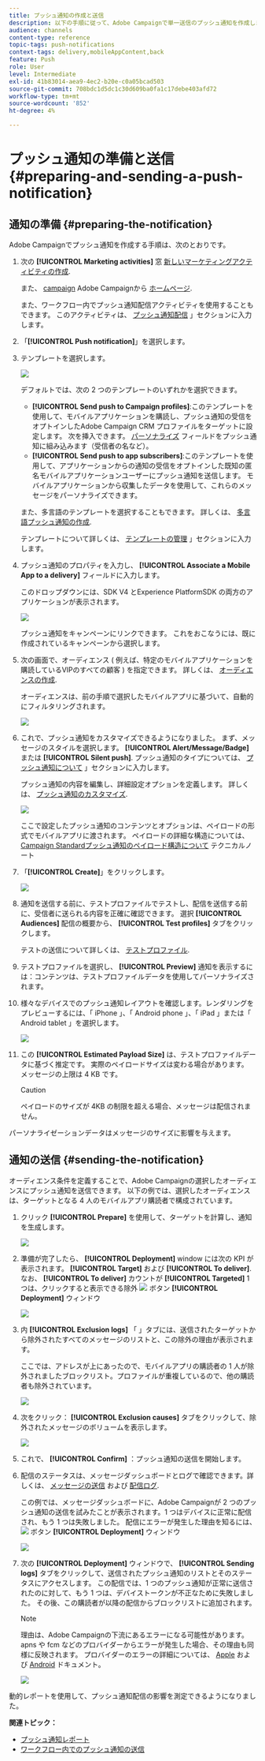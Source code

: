 ```yaml
---
title: プッシュ通知の作成と送信
description: 以下の手順に従って、Adobe Campaignで単一送信のプッシュ通知を作成します。
audience: channels
content-type: reference
topic-tags: push-notifications
context-tags: delivery,mobileAppContent,back
feature: Push
role: User
level: Intermediate
exl-id: 41b83014-aea9-4ec2-b20e-c0a05bcad503
source-git-commit: 708bdc1d5dc1c30d609ba0fa1c17debe403afd72
workflow-type: tm+mt
source-wordcount: '852'
ht-degree: 4%

---
```


# プッシュ通知の準備と送信{#preparing-and-sending-a-push-notification}

## 通知の準備 {#preparing-the-notification}

Adobe Campaignでプッシュ通知を作成する手順は、次のとおりです。

1. 次の **[!UICONTROL Marketing activities]** 窓 [新しいマーケティングアクティビティの作成](../../start/using/marketing-activities.md#creating-a-marketing-activity).

   また、 [campaign](../../start/using/marketing-activities.md#creating-a-marketing-activity) Adobe Campaignから [ホームページ](../../start/using/interface-description.md#home-page).

   また、ワークフロー内でプッシュ通知配信アクティビティを使用することもできます。 このアクティビティは、 [プッシュ通知配信](../../automating/using/push-notification-delivery.md) 」セクションに入力します。

1. 「**[!UICONTROL Push notification]**」を選択します。
1. テンプレートを選択します。

   ![](assets/push_notif_type.png)

   デフォルトでは、次の 2 つのテンプレートのいずれかを選択できます。

   * **[!UICONTROL Send push to Campaign profiles]**:このテンプレートを使用して、モバイルアプリケーションを購読し、プッシュ通知の受信をオプトインしたAdobe Campaign CRM プロファイルをターゲットに設定します。 次を挿入できます。 [パーソナライズ](../../designing/using/personalization.md#inserting-a-personalization-field) フィールドをプッシュ通知に組み込みます（受信者の名など）。
   * **[!UICONTROL Send push to app subscribers]**:このテンプレートを使用して、アプリケーションからの通知の受信をオプトインした既知の匿名モバイルアプリケーションユーザーにプッシュ通知を送信します。 モバイルアプリケーションから収集したデータを使用して、これらのメッセージをパーソナライズできます。

   また、多言語のテンプレートを選択することもできます。 詳しくは、 [多言語プッシュ通知の作成](../../channels/using/creating-a-multilingual-push-notification.md).

   テンプレートについて詳しくは、 [テンプレートの管理](../../start/using/marketing-activity-templates.md) 」セクションに入力します。

1. プッシュ通知のプロパティを入力し、 **[!UICONTROL Associate a Mobile App to a delivery]** フィールドに入力します。

   このドロップダウンには、SDK V4 とExperience PlatformSDK の両方のアプリケーションが表示されます。

   ![](assets/push_notif_properties.png)

   プッシュ通知をキャンペーンにリンクできます。 これをおこなうには、既に作成されているキャンペーンから選択します。

1. 次の画面で、オーディエンス ( 例えば、特定のモバイルアプリケーションを購読しているVIPのすべての顧客 ) を指定できます。 詳しくは、 [オーディエンスの作成](../../audiences/using/creating-audiences.md).

   オーディエンスは、前の手順で選択したモバイルアプリに基づいて、自動的にフィルタリングされます。

   ![](assets/push_notif_audience.png)

1. これで、プッシュ通知をカスタマイズできるようになりました。 まず、メッセージのスタイルを選択します。 **[!UICONTROL Alert/Message/Badge]** または **[!UICONTROL Silent push]**. プッシュ通知のタイプについては、 [プッシュ通知について](../../channels/using/about-push-notifications.md) 」セクションに入力します。

   プッシュ通知の内容を編集し、詳細設定オプションを定義します。 詳しくは、 [プッシュ通知のカスタマイズ](../../channels/using/customizing-a-push-notification.md).

   ![](assets/push_notif_content.png)

   ここで設定したプッシュ通知のコンテンツとオプションは、ペイロードの形式でモバイルアプリに渡されます。 ペイロードの詳細な構造については、 [Campaign Standardプッシュ通知のペイロード構造について](../../administration/using/push-payload.md) テクニカルノート

1. 「**[!UICONTROL Create]**」をクリックします。

   ![](assets/push_notif_content_2.png)

1. 通知を送信する前に、テストプロファイルでテストし、配信を送信する前に、受信者に送られる内容を正確に確認できます。 選択 **[!UICONTROL Audiences]** 配信の概要から、 **[!UICONTROL Test profiles]** タブをクリックします。

   テストの送信について詳しくは、 [テストプロファイル](../../sending/using/sending-proofs.md).

1. テストプロファイルを選択し、 **[!UICONTROL Preview]** 通知を表示するには：コンテンツは、テストプロファイルデータを使用してパーソナライズされます。
1. 様々なデバイスでのプッシュ通知レイアウトを確認します。レンダリングをプレビューするには、「 iPhone 」、「 Android phone 」、「 iPad 」または「 Android tablet 」を選択します。

   ![](assets/push_notif_preview.png)

1. この **[!UICONTROL Estimated Payload Size]** は、テストプロファイルデータに基づく推定です。 実際のペイロードサイズは変わる場合があります。 メッセージの上限は 4 KB です。

   >[!CAUTION]
   >
   >ペイロードのサイズが 4KB の制限を超える場合、メッセージは配信されません。

パーソナライゼーションデータはメッセージのサイズに影響を与えます。

## 通知の送信 {#sending-the-notification}

オーディエンス条件を定義することで、Adobe Campaignの選択したオーディエンスにプッシュ通知を送信できます。 以下の例では、選択したオーディエンスは、ターゲットとなる 4 人のモバイルアプリ購読者で構成されています。

1. クリック **[!UICONTROL Prepare]** を使用して、ターゲットを計算し、通知を生成します。

   ![](assets/push_send_1.png)

1. 準備が完了したら、 **[!UICONTROL Deployment]** window には次の KPI が表示されます。 **[!UICONTROL Target]** および **[!UICONTROL To deliver]**. なお、 **[!UICONTROL To deliver]** カウントが **[!UICONTROL Targeted]** 1 つは、クリックすると表示できる除外 ![](assets/lp_link_properties.png) ボタン **[!UICONTROL Deployment]** ウィンドウ

   ![](assets/push_send_2.png)

1. 内 **[!UICONTROL Exclusion logs]** 「 」タブには、送信されたターゲットから除外されたすべてのメッセージのリストと、この除外の理由が表示されます。

   ここでは、アドレスが上にあったので、モバイルアプリの購読者の 1 人が除外されましたブロックリスト。プロファイルが重複しているので、他の購読者も除外されています。

   ![](assets/push_send_5.png)

1. 次をクリック： **[!UICONTROL Exclusion causes]** タブをクリックして、除外されたメッセージのボリュームを表示します。

   ![](assets/push_send_7.png)

1. これで、 **[!UICONTROL Confirm]** ：プッシュ通知の送信を開始します。
1. 配信のステータスは、メッセージダッシュボードとログで確認できます。詳しくは、 [メッセージの送信](../../sending/using/confirming-the-send.md) および [配信ログ](../../sending/using/monitoring-a-delivery.md#delivery-logs).

   この例では、メッセージダッシュボードに、Adobe Campaignが 2 つのプッシュ通知の送信を試みたことが表示されます。1 つはデバイスに正常に配信され、もう 1 つは失敗しました。 配信にエラーが発生した理由を知るには、 ![](assets/lp_link_properties.png) ボタン **[!UICONTROL Deployment]** ウィンドウ

   ![](assets/push_send_4.png)

1. 次の **[!UICONTROL Deployment]** ウィンドウで、 **[!UICONTROL Sending logs]** タブをクリックして、送信されたプッシュ通知のリストとそのステータスにアクセスします。 この配信では、1 つのプッシュ通知が正常に送信されたのに対して、もう 1 つは、デバイストークンが不正なために失敗しました。 その後、この購読者が以降の配信からブロックリストに追加されます。

   >[!NOTE]
   >
   >理由は、Adobe Campaignの下流にあるエラーになる可能性があります。 apns や fcm などのプロバイダーからエラーが発生した場合、その理由も同様に反映されます。 プロバイダーのエラーの詳細については、 [Apple](https://developer.apple.com/library/content/documentation/NetworkingInternet/Conceptual/RemoteNotificationsPG/CommunicatingwithAPNs.html) および [Android](https://firebase.google.com/docs/cloud-messaging/http-server-ref) ドキュメント。

   ![](assets/push_send_6.png)

動的レポートを使用して、プッシュ通知配信の影響を測定できるようになりました。

**関連トピック：**

* [プッシュ通知レポート](../../reporting/using/push-notification-report.md)
* [ワークフロー内でのプッシュ通知の送信](../../automating/using/push-notification-delivery.md)

